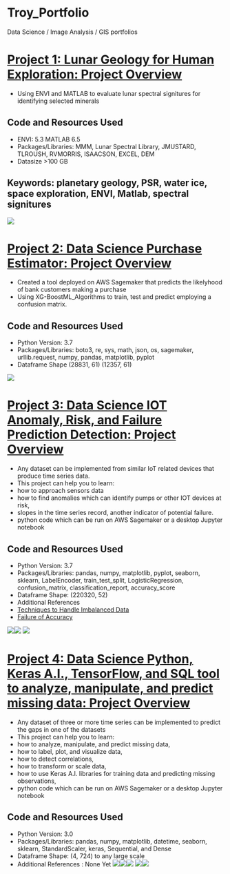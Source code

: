 # Troy_Portfolio
Data Science / Image Analysis / GIS portfolios

# [Project 1: Lunar Geology for Human Exploration: Project Overview](https://github.com/hydrobot004/Lunar_Geology_for_Human_Exploration-)
* Using ENVI and MATLAB to evaluate lunar spectral signitures for identifying selected minerals

## Code and Resources Used
* ENVI: 5.3  MATLAB 6.5
* Packages/Libraries: MMM, Lunar Spectral Library, JMUSTARD, TLROUSH, RVMORRIS, ISAACSON, EXCEL, DEM
* Datasize >100 GB

## Keywords:  planetary geology, PSR, water ice, space exploration, ENVI, Matlab, spectral signitures
![](/images/20.jpg)


# [Project 2: Data Science Purchase Estimator: Project Overview](https://github.com/hydrobot004/XG-BoostML_Algorithms)
* Created a tool deployed on AWS Sagemaker that predicts the likelyhood of bank customers making a purchase 
* Using XG-BoostML_Algorithms to train, test and predict employing a confusion matrix.

## Code and Resources Used
* Python Version: 3.7
* Packages/Libraries: boto3, re, sys, math, json, os, sagemaker, urllib.request, numpy, pandas, matplotlib, pyplot
* Dataframe Shape (28831, 61) (12357, 61)

![](/images/1.jpg)


# [Project 3: Data Science IOT Anomaly, Risk, and Failure Prediction Detection: Project Overview](https://github.com/hydrobot004/pumpsensors-01)
* Any dataset can be implemented from similar IoT related devices that produce time series data.
* This project can help you to learn:
* how to approach sensors data
* how to find anomalies which can identify pumps or other IOT devices at risk,
* slopes in the time series record, another indicator of potential failure. 
* python code which can be run on AWS Sagemaker or a desktop Jupyter notebook 

## Code and Resources Used
* Python Version: 3.7
* Packages/Libraries: pandas, numpy, matplotlib, pyplot, seaborn, sklearn, LabelEncoder, train_test_split, LogisticRegression, confusion_matrix, classification_report, accuracy_score 
* Dataframe Shape: (220320, 52)
* Additional References
* [Techniques to Handle Imbalanced Data](https://pythonsimplified.com/5-common-techniques-to-handle-imbalanced-data/)
* [Failure of Accuracy](https://machinelearningmastery.com/failure-of-accuracy-for-imbalanced-class-distributions/)

![](/images/2.jpg)![](/images/3.jpg)
![](/images/5.jpg)


# [Project 4: Data Science Python, Keras A.I., TensorFlow, and SQL tool to analyze, manipulate, and predict missing data: Project Overview](https://github.com/hydrobot004/gap_fill_estimates)
* Any dataset of three or more time series can be implemented to predict the gaps in one of the datasets
* This project can help you to learn:
* how to analyze, manipulate, and predict missing data,
* how to label, plot, and visualize data,
* how to detect correlations,
* how to transform or scale data,
* how to use Keras A.I. libraries for training data and predicting missing observations,
* python code which can be run on AWS Sagemaker or a desktop Jupyter notebook 

## Code and Resources Used
* Python Version: 3.0
* Packages/Libraries: pandas, numpy, matplotlib, datetime, seaborn, sklearn, StandardScaler, keras, Sequential, and Dense 
* Dataframe Shape: (4, 724) to any large scale
* Additional References : None Yet
![](/images/6.jpg)![](/images/7.jpg)![](/images/8.jpg)
![](/images/9.jpg)![](/images/10.jpg)
